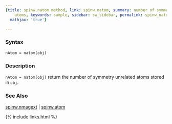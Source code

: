 ```yaml
---
{title: spinw.natom method, link: spinw.natom, summary: number of symmetry unrelated
    atoms, keywords: sample, sidebar: sw_sidebar, permalink: spinw_natom, folder: spinw,
  mathjax: 'true'}

---
```

 
### Syntax
 
`nAtom = natom(obj)`
 
### Description
 
`nAtom = natom(obj)` return the number of symmetry unrelated
atoms stored in `obj`.
 
### See Also
 
[spinw.nmagext](spinw_nmagext) \| [spinw.atom](spinw_atom)
 

{% include links.html %}

